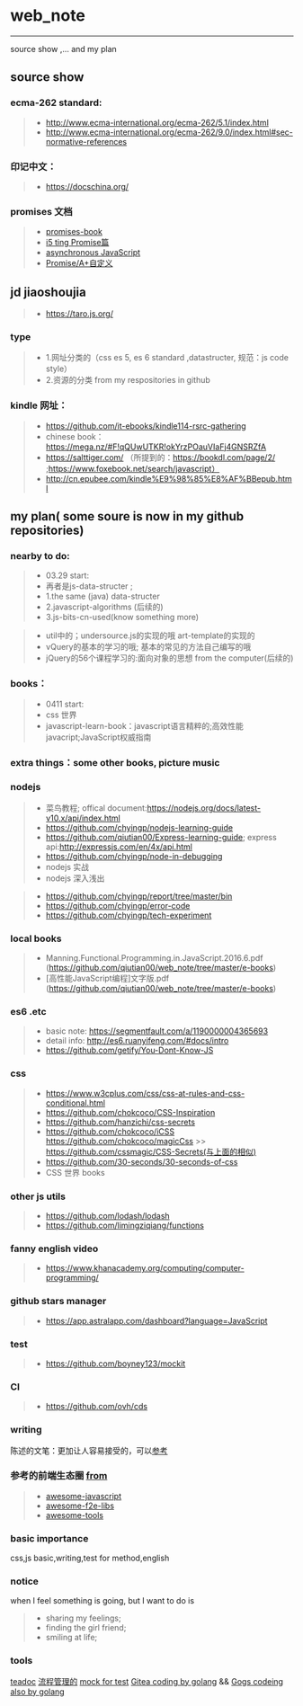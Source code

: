 # web_note

------

source show ,... and my plan

## source show

### ecma-262 standard:
> * http://www.ecma-international.org/ecma-262/5.1/index.html
> * http://www.ecma-international.org/ecma-262/9.0/index.html#sec-normative-references

### 印记中文：
> * https://docschina.org/

### promises 文档
> * [promises-book](http://liubin.org/promises-book/)
> * [i5 ting Promise篇](https://cnodejs.org/topic/560dbc826a1ed28204a1e7de)
> * [asynchronous JavaScript](https://github.com/caolan/async)
> * [Promise/A+自定义](https://cnodejs.org/topic/5603cb8a152fdd025f0f5014)

## jd jiaoshoujia
> * https://taro.js.org/

### type
> * 1.网址分类的（css es 5, es 6 standard ,datastructer,  规范：js code style）
> * 2.资源的分类 from my respositories in github

### kindle 网址：
> * https://github.com/it-ebooks/kindle114-rsrc-gathering
> * chinese book： https://mega.nz/#F!qQUwUTKR!okYrzPOauVIaFj4GNSRZfA
> * https://salttiger.com/  （所提到的：https://bookdl.com/page/2/ ;https://www.foxebook.net/search/javascript）
> * http://cn.epubee.com/kindle%E9%98%85%E8%AF%BBepub.html

## my plan( some soure is now in my github repositories)

### nearby to do:	
> * 03.29 start:
> * 再者是js-data-structer ; 
> * 1.the same (java) data-structer 
> * 2.javascript-algorithms (后续的)
> * 3.js-bits-cn-used(know something more)

> * util中的；undersource.js的实现的哦 art-template的实现的
> * vQuery的基本的学习的哦;  基本的常见的方法自己编写的哦
> * jQuery的56个课程学习的:面向对象的思想 from the computer(后续的)
	
	
### books：
> * 0411 start:
> * css 世界
> * javascript-learn-book：javascript语言精粹的;高效性能javacript;JavaScript权威指南

### extra things：some other books,  picture music

### nodejs
> * 菜鸟教程; offical document:https://nodejs.org/docs/latest-v10.x/api/index.html
> * https://github.com/chyingp/nodejs-learning-guide
> * https://github.com/qiutian00/Express-learning-guide; express api:http://expressjs.com/en/4x/api.html
> * https://github.com/chyingp/node-in-debugging
> * nodejs 实战
> * nodejs 深入浅出


> * https://github.com/chyingp/report/tree/master/bin
> * https://github.com/chyingp/error-code
> * https://github.com/chyingp/tech-experiment

### local books
> * Manning.Functional.Programming.in.JavaScript.2016.6.pdf (https://github.com/qiutian00/web_note/tree/master/e-books)
> * [高性能JavaScript编程]文字版.pdf (https://github.com/qiutian00/web_note/tree/master/e-books)


### es6 .etc
> * basic note: https://segmentfault.com/a/1190000004365693
> * detail info: http://es6.ruanyifeng.com/#docs/intro
> * https://github.com/getify/You-Dont-Know-JS 

### css
> * https://www.w3cplus.com/css/css-at-rules-and-css-conditional.html
> * https://github.com/chokcoco/CSS-Inspiration
> * https://github.com/hanzichi/css-secrets
> * https://github.com/chokcoco/iCSS  https://github.com/chokcoco/magicCss >> https://github.com/cssmagic/CSS-Secrets(与上面的相似)
> * https://github.com/30-seconds/30-seconds-of-css
> * CSS 世界 books

### other js utils
> * https://github.com/lodash/lodash
> * https://github.com/limingziqiang/functions

### fanny english video
> * https://www.khanacademy.org/computing/computer-programming/

### github stars manager
> * https://app.astralapp.com/dashboard?language=JavaScript

### test
> * https://github.com/boyney123/mockit

### CI
> * https://github.com/ovh/cds

### writing
陈述的文笔：更加让人容易接受的，可以[参考](https://cnodejs.org/topic/560dbc826a1ed28204a1e7de)

### 参考的前端生态圈 [from](https://github.com/sorrycc/sorrycc.com)
> * [awesome-javascript](https://github.com/sorrycc/awesome-javascript)
> * [awesome-f2e-libs](https://github.com/sorrycc/awesome-f2e-libs)
> * [awesome-tools](https://github.com/sorrycc/awesome-tools)

### basic importance
css,js basic,writing,test for method,english

### notice
when I feel something is going, but I want to do is 
> * sharing my feelings;
> * finding the girl friend;
> * smiling at life;

### tools
[teadoc](http://docs.teadocs.cn/cn/install.html)
[流程管理的](todo)
[mock for test](https://github.com/boyney123/mockit)
[Gitea coding by golang](https://github.com/go-gitea/gitea)  &&  [Gogs codeing also by golang](https://github.com/gogs)
